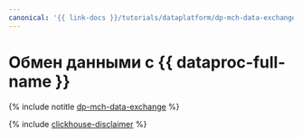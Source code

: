 ```yaml
---
canonical: '{{ link-docs }}/tutorials/dataplatform/dp-mch-data-exchange'
---
```


# Обмен данными с {{ dataproc-full-name }}

{% include notitle [dp-mch-data-exchange](../../_tutorials/dataplatform/dp-mch-data-exchange.md) %}

{% include [clickhouse-disclaimer](../../_includes/clickhouse-disclaimer.md) %}
